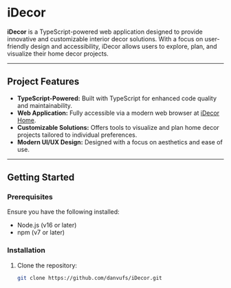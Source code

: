 # iDecor

**iDecor** is a TypeScript-powered web application designed to provide innovative and customizable interior decor solutions. With a focus on user-friendly design and accessibility, iDecor allows users to explore, plan, and visualize their home decor projects.

---

## Project Features

- **TypeScript-Powered:** Built with TypeScript for enhanced code quality and maintainability.
- **Web Application:** Fully accessible via a modern web browser at [iDecor Home](https://idecor.up.railway.app/).
- **Customizable Solutions:** Offers tools to visualize and plan home decor projects tailored to individual preferences.
- **Modern UI/UX Design:** Designed with a focus on aesthetics and ease of use.

---

## Getting Started

### Prerequisites

Ensure you have the following installed:
- Node.js (v16 or later)
- npm (v7 or later)

### Installation

1. Clone the repository:
   ```bash
   git clone https://github.com/danvufs/iDecor.git
